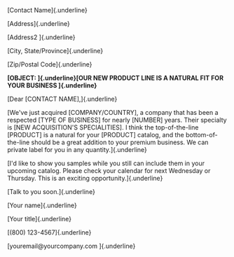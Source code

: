 [Contact Name]{.underline}

[Address]{.underline}

[Address2 ]{.underline}

[City, State/Province]{.underline}

[Zip/Postal Code]{.underline}

**[OBJECT: ]{.underline}[OUR NEW PRODUCT LINE IS A NATURAL FIT FOR YOUR
BUSINESS ]{.underline}**

[Dear \[CONTACT NAME\],]{.underline}

[We've just acquired \[COMPANY/COUNTRY\], a company that has been a
respected \[TYPE OF BUSINESS\] for nearly \[NUMBER\] years. Their
specialty is \[NEW ACQUISITION'S SPECIALITIES\]. I think the
top-of-the-line \[PRODUCT\] is a natural for your \[PRODUCT\] catalog,
and the bottom-of-the-line should be a great addition to your premium
business. We can private label for you in any quantity.]{.underline}

[I'd like to show you samples while you still can include them in your
upcoming catalog. Please check your calendar for next Wednesday or
Thursday. This is an exciting opportunity.]{.underline}

[Talk to you soon.]{.underline}

[Your name]{.underline}

[Your title]{.underline}

[(800) 123-4567]{.underline}

[youremail\@yourcompany.com ]{.underline}
